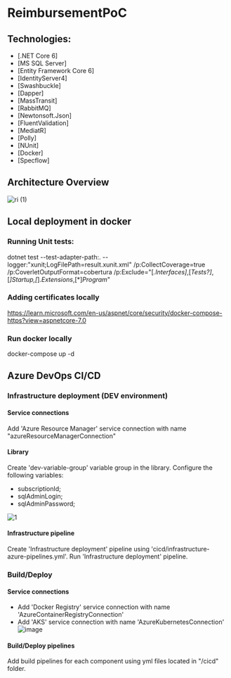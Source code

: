 # ReimbursementPoC

## Technologies:

- [.NET Core 6]
- [MS SQL Server]
- [Entity Framework Core 6]
- [IdentityServer4]
- [Swashbuckle]
- [Dapper]
- [MassTransit]
- [RabbitMQ]
- [Newtonsoft.Json]
- [FluentValidation]
- [MediatR]
- [Polly]
- [NUnit]
- [Docker]
- [Specflow]

## Architecture Overview
![ri (1)](https://github.com/user-attachments/assets/7a6d8467-ea97-4261-baff-1cd301c44ecb)

## Local deployment in docker

### Running Unit tests:
dotnet test --test-adapter-path:. --logger:"xunit;LogFilePath=result.xunit.xml" /p:CollectCoverage=true /p:CoverletOutputFormat=cobertura /p:Exclude=\"[*.Interfaces]*,[*Tests?]*,[*]*Startup*,[*]*.Extensions*,[*]*Program*\"

### Adding certificates locally
https://learn.microsoft.com/en-us/aspnet/core/security/docker-compose-https?view=aspnetcore-7.0

### Run docker locally
docker-compose up -d

## Azure DevOps CI/CD 

### Infrastructure deployment (DEV environment)

#### Service connections
Add 'Azure Resource Manager' service connection with name "azureResourceManagerConnection"

#### Library 
Create 'dev-variable-group' variable group in the library.
Configure the following variables:
- subscriptionId;
- sqlAdminLogin;
- sqlAdminPassword;

![1](https://github.com/user-attachments/assets/58eca04e-86ae-42cc-a0b3-dd0b206c7b43)

#### Infrastructure pipeline
Create 'Infrastructure deployment' pipeline using 'cicd/infrastructure-azure-pipelines.yml'.
Run  'Infrastructure deployment' pipeline.

### Build/Deploy

#### Service connections
- Add 'Docker Registry' service connection with name 'AzureContainerRegistryConnection'
- Add 'AKS' service connection with name 'AzureKubernetesConnection'
![image](https://github.com/user-attachments/assets/86a46d45-52bd-42d3-92e3-9228642e36a7)


#### Build/Deploy pipelines
Add build pipelines for each component using yml files located in "/cicd" folder.

